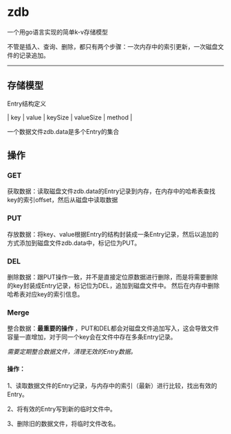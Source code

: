 # zdb
一个用go语言实现的简单k-v存储模型

不管是插入、查询、删除，都只有两个步骤：一次内存中的索引更新，一次磁盘文件的记录追加。
___
## 存储模型

Entry结构定义

| key | value | keySize | valueSize | method |

一个数据文件zdb.data是多个Entry的集合

## 操作
### GET
获取数据：读取磁盘文件zdb.data的Entry记录到内存，在内存中的哈希表查找key的索引offset，然后从磁盘中读取数据

### PUT
存放数据：将key、value根据Entry的结构封装成一条Entry记录，然后以追加的方式添加到磁盘文件zdb.data中，标记位为PUT。

### DEL
删除数据：跟PUT操作一致，并不是直接定位原数据进行删除，而是将需要删除的key封装成Entry记录，标记位为DEL，追加到磁盘文件中。
然后在内存中删除哈希表对应key的索引信息。

### Merge
整合数据：**最重要的操作** ，PUT和DEL都会对磁盘文件追加写入，这会导致文件容量一直增加，对于同一个key会在文件中存在多条Entry记录。

*需要定期整合数据文件，清理无效的Entry数据。*

#### 操作：

1、读取数据文件的Entry记录，与内存中的索引（最新）进行比较，找出有效的Entry。

2、将有效的Entry写到新的临时文件中。

3、删除旧的数据文件，将临时文件改名。